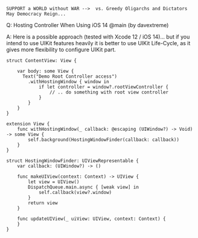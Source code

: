 ```
SUPPORT a WORLD without WAR -->  vs. Greedy Oligarchs and Dictators
May Democracy Reign... 
```

Q: Hosting Controller When Using iOS 14 @main (by davextreme)

A: Here is a possible approach (tested with Xcode 12 / iOS 14)... but if 
you intend to use UIKit features heavily it is better to use UIKit 
Life-Cycle, as it gives more flexibility to configure UIKit part.

```
struct ContentView: View {

    var body: some View {
      Text("Demo Root Controller access")
        .withHostingWindow { window in
            if let controller = window?.rootViewController {
                // .. do something with root view controller
            }
        }
    }
}

extension View {
    func withHostingWindow(_ callback: @escaping (UIWindow?) -> Void) -> some View {
        self.background(HostingWindowFinder(callback: callback))
    }
}

struct HostingWindowFinder: UIViewRepresentable {
    var callback: (UIWindow?) -> ()

    func makeUIView(context: Context) -> UIView {
        let view = UIView()
        DispatchQueue.main.async { [weak view] in
            self.callback(view?.window)
        }
        return view
    }

    func updateUIView(_ uiView: UIView, context: Context) {
    }
}
```
